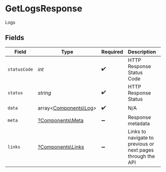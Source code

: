# GetLogsResponse

Logs


## Fields

| Field                                                       | Type                                                        | Required                                                    | Description                                                 | Example                                                     |
| ----------------------------------------------------------- | ----------------------------------------------------------- | ----------------------------------------------------------- | ----------------------------------------------------------- | ----------------------------------------------------------- |
| `statusCode`                                                | *int*                                                       | :heavy_check_mark:                                          | HTTP Response Status Code                                   | 200                                                         |
| `status`                                                    | *string*                                                    | :heavy_check_mark:                                          | HTTP Response Status                                        | OK                                                          |
| `data`                                                      | array<[Components\Log](../../Models/Components/Log.md)>     | :heavy_check_mark:                                          | N/A                                                         |                                                             |
| `meta`                                                      | [?Components\Meta](../../Models/Components/Meta.md)         | :heavy_minus_sign:                                          | Response metadata                                           |                                                             |
| `links`                                                     | [?Components\Links](../../Models/Components/Links.md)       | :heavy_minus_sign:                                          | Links to navigate to previous or next pages through the API |                                                             |